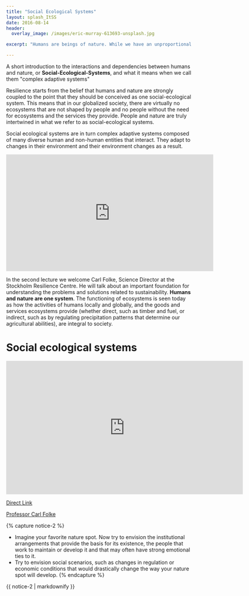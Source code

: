 ```yaml
---
title: "Social Ecological Systems"
layout: splash_ItSS
date: 2016-08-14
header:
  overlay_image: /images/eric-murray-613693-unsplash.jpg

excerpt: "Humans are beings of nature. While we have an unproportional impact on the planet since some centuries back, we still need food, water, air, shelter and connection. To understand that our wellbeing is unseparabale from the health of the ecosystems around us is embedded in taking a social-ecological systems view."

---
```


A short introduction to the interactions and dependencies between humans and nature, or __Social-Ecological-Systems__, and what it means when we call them "complex adaptive systems"

Resilience starts from the belief that humans and nature are strongly coupled to the point that they should be conceived as one social-ecological system. This means that in our globalized society, there are virtually no ecosystems that are not shaped by people and no people without the need for ecosystems and the services they provide. People and nature are truly intertwined in what we refer to as social-ecological systems.

Social ecological systems are in turn complex adaptive systems composed of many diverse human and non-human entities that interact. They adapt to changes in their environment and their environment changes as a result.

<iframe width="560" height="315" src="https://www.youtube.com/embed/1WrMK-cqmkc" frameborder="0" encrypted-media" allowfullscreen></iframe>

In the second lecture we welcome Carl Folke, Science Director at the Stockholm Resilience Centre. He will talk about an important foundation for understanding the problems and solutions related to sustainability. __Humans and nature are one system__. The functioning of ecosystems is seen today as how the activities of humans locally and globally, and the goods and services ecosystems provide (whether direct, such as timber and fuel, or indirect, such as by regulating precipitation patterns that determine our agricultural abilities), are integral to society.

# Social ecological systems

<iframe width="640" height="360" src="https://www.youtube.com/embed/AONZkofXko4" frameborder="0" allowfullscreen></iframe>

[Direct Link](https://www.youtube.com/embed/AONZkofXko4)

[Professor Carl Folke](http://www.stockholmresilience.org/21/contact/staff/1-15-2008-folke.html)

{% capture notice-2 %}
* Imagine your favorite nature spot. Now try to envision the institutional arrangements that provide the basis for its existence, the people that work to maintain or develop it and that may often have strong emotional ties to it.
* Try to envision social scenarios, such as changes in regulation or economic conditions that would drastically change the way your nature spot will develop.
{% endcapture %}
<div class="notice--info">{{ notice-2 | markdownify }}</div>
